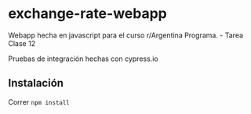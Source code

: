 # exchange-rate-webapp
Webapp hecha en javascript para el curso r/Argentina Programa. - Tarea Clase 12

Pruebas de integración hechas con cypress.io

## Instalación
Correr `npm install`
